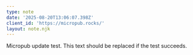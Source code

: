 ```yaml
---
type: note
date: '2025-08-20T13:06:07.398Z'
client_id: 'https://micropub.rocks/'
layout: note.njk
---
```

Micropub update test. This text should be replaced if the test succeeds.
